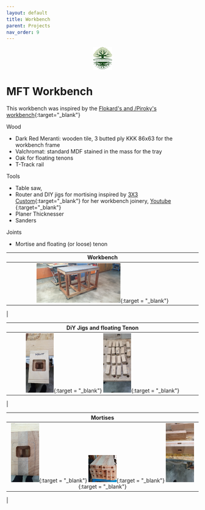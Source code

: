 ```yaml
---
layout: default
title: Workbench
parent: Projects
nav_order: 9
---
```

<center>
<img src="../media/Lignarius.png" width="10%" height="10%" align="middle"/>
</center>

# MFT Workbench

This workbench was inspired by the [Flokard's and /Piroky's workbench](https://www.lairdubois.fr/plans/2403-etabli-flokard-piroky-pdf-et-skp-par-swann-wild.html){:target="_blank"}

Wood
* Dark Red Meranti: wooden tile, 3 butted ply KKK 86x63 for the workbench frame
* Valchromat: standard MDF stained in the mass for the tray
* Oak for floating tenons
* T-Track rail

Tools
* Table saw, 
* Router and  DIY jigs for mortising inspired by [3X3 Custom](https://www.3x3custom.com/){:target="_blank"} for her workbench joinery, [Youtube](https://www.youtube.com/watch?v=Mpa3zoFkuLI&t=420s) {:target="_blank"}
* Planer Thicknesser
* Sanders


Joints
* Mortise and floating (or loose) tenon



|                                                                  Workbench                                                                   |
|:--------------------------------------------------------------------------------------------------------------------------------------------:|
| [<img alt="image" height="45%" src="/media/Workbench.jpg" width="45%"/>](https://garlatti.github.io/media/Workbench.jpg){:target = "_blank"} | 
|      



|                                                                                                                                                        DiY Jigs and floating Tenon                                                                                                                                                         |
|:------------------------------------------------------------------------------------------------------------------------------------------------------------------------------------------------------------------------------------------------------------------------------------------------------------------------------------------:|
| [<img alt="image" height="15%" src="/media/Workbench_DIY_Jigs.jpg" width="15%"/>](https://garlatti.github.io/media/Workbench_DIY_Jigs.jpg){:target = "_blank"}  [<img alt="image" height="15%" src="/media/Workbench_Floating_Tenon.jpg" width="15%"/>](https://garlatti.github.io/media/Workbench_Floating_Tenon.jpg){:target = "_blank"} | 
|      



|                                                                                                                                                                                                                                              Mortises                                                                                                                                                                                                                                               |
|:---------------------------------------------------------------------------------------------------------------------------------------------------------------------------------------------------------------------------------------------------------------------------------------------------------------------------------------------------------------------------------------------------------------------------------------------------------------------------------------------------:|
| [<img alt="image" height="15%" src="/media/Workbench_Mortise_1.jpg" width="15%"/>](https://garlatti.github.io/media/Workbench_Mortise_1.jpg){:target = "_blank"}  [<img alt="image" height="15%" src="/media/Workbench_Mortise_2.jpg" width="15%"/>](https://garlatti.github.io/media/Workbench_Mortise_2.jpg){:target = "_blank"} [<img alt="image" height="15%" src="/media/Workbench_Mortise_3.jpg" width="15%"/>](https://garlatti.github.io/media/Workbench_Mortise_3.jpg){:target = "_blank"} | 
|      